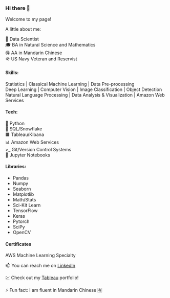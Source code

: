 ### Hi there 👋

Welcome to my page!

A little about me:


🌱 Data Scientist\
🎓 BA in Natural Science and Mathematics\
🉐 AA in Mandarin Chinese\
🪖 US Navy Veteran and Reservist

#### Skills:
Statistics | Classical Machine Learning | Data Pre-processing\
Deep Learning | Computer Vision | Image Classification | Object Detection\
Natural Language Processing | Data Analysis & Visualization | Amazon Web Services


#### Tech:

🐍 Python\
🎈 SQL/Snowflake\
🟧 Tableau/Kibana\
📊 Amazon Web Services\
\>_ Git/Version Control Systems\
📒 Jupyter Notebooks


#### Libraries:
  - Pandas
  - Numpy
  - Seaborn
  - Matplotlib
  - Math/Stats
  - Sci-Kit Learn
  - TensorFlow
  - Keras
  - Pytorch
  - SciPy
  - OpenCV

#### Certificates
AWS Machine Learning Specialty


📫  You can reach me on [LinkedIn](https://www.linkedin.com/in/desiree-mcelroy/)

💹  Check out my [Tableau](https://public.tableau.com/app/profile/desiree.mcelroy) portfolio!

⚡ Fun fact: I am fluent in Mandarin Chinese 🈶


<!--
**DesireeMcElroy/DesireeMcElroy** is a ✨ _special_ ✨ repository because its `README.md` (this file) appears on your GitHub profile.
-->
